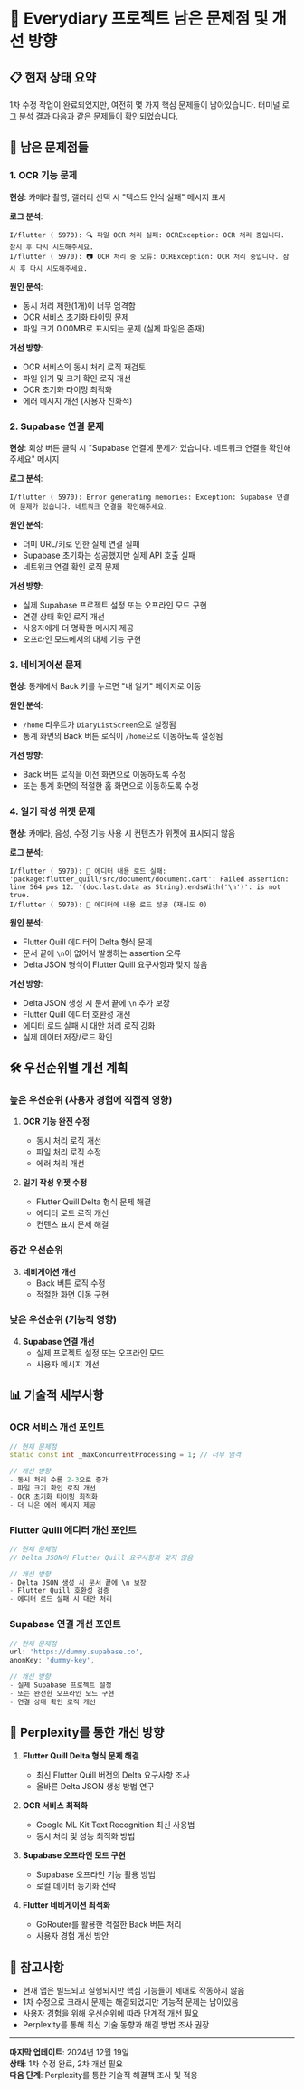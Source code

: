 # 🚨 Everydiary 프로젝트 남은 문제점 및 개선 방향

## 📋 현재 상태 요약

1차 수정 작업이 완료되었지만, 여전히 몇 가지 핵심 문제들이 남아있습니다. 터미널 로그 분석 결과 다음과 같은 문제들이 확인되었습니다.

## 🔴 남은 문제점들

### 1. OCR 기능 문제
**현상**: 카메라 촬영, 갤러리 선택 시 "텍스트 인식 실패" 메시지 표시

**로그 분석**:
```
I/flutter ( 5970): 🔍 파일 OCR 처리 실패: OCRException: OCR 처리 중입니다. 잠시 후 다시 시도해주세요.
I/flutter ( 5970): 📷 OCR 처리 중 오류: OCRException: OCR 처리 중입니다. 잠시 후 다시 시도해주세요.
```

**원인 분석**:
- 동시 처리 제한(1개)이 너무 엄격함
- OCR 서비스 초기화 타이밍 문제
- 파일 크기 0.00MB로 표시되는 문제 (실제 파일은 존재)

**개선 방향**:
- OCR 서비스의 동시 처리 로직 재검토
- 파일 읽기 및 크기 확인 로직 개선
- OCR 초기화 타이밍 최적화
- 에러 메시지 개선 (사용자 친화적)

### 2. Supabase 연결 문제
**현상**: 회상 버튼 클릭 시 "Supabase 연결에 문제가 있습니다. 네트워크 연결을 확인해주세요" 메시지

**로그 분석**:
```
I/flutter ( 5970): Error generating memories: Exception: Supabase 연결에 문제가 있습니다. 네트워크 연결을 확인해주세요.
```

**원인 분석**:
- 더미 URL/키로 인한 실제 연결 실패
- Supabase 초기화는 성공했지만 실제 API 호출 실패
- 네트워크 연결 확인 로직 문제

**개선 방향**:
- 실제 Supabase 프로젝트 설정 또는 오프라인 모드 구현
- 연결 상태 확인 로직 개선
- 사용자에게 더 명확한 메시지 제공
- 오프라인 모드에서의 대체 기능 구현

### 3. 네비게이션 문제
**현상**: 통계에서 Back 키를 누르면 "내 일기" 페이지로 이동

**원인 분석**:
- `/home` 라우트가 `DiaryListScreen`으로 설정됨
- 통계 화면의 Back 버튼 로직이 `/home`으로 이동하도록 설정됨

**개선 방향**:
- Back 버튼 로직을 이전 화면으로 이동하도록 수정
- 또는 통계 화면의 적절한 홈 화면으로 이동하도록 수정

### 4. 일기 작성 위젯 문제
**현상**: 카메라, 음성, 수정 기능 사용 시 컨텐츠가 위젯에 표시되지 않음

**로그 분석**:
```
I/flutter ( 5970): 📝 에디터 내용 로드 실패: 'package:flutter_quill/src/document/document.dart': Failed assertion: line 564 pos 12: '(doc.last.data as String).endsWith('\n')': is not true.
I/flutter ( 5970): 📝 에디터에 내용 로드 성공 (재시도 0)
```

**원인 분석**:
- Flutter Quill 에디터의 Delta 형식 문제
- 문서 끝에 `\n`이 없어서 발생하는 assertion 오류
- Delta JSON 형식이 Flutter Quill 요구사항과 맞지 않음

**개선 방향**:
- Delta JSON 생성 시 문서 끝에 `\n` 추가 보장
- Flutter Quill 에디터 호환성 개선
- 에디터 로드 실패 시 대안 처리 로직 강화
- 실제 데이터 저장/로드 확인

## 🛠️ 우선순위별 개선 계획

### 높은 우선순위 (사용자 경험에 직접적 영향)
1. **OCR 기능 완전 수정**
   - 동시 처리 로직 개선
   - 파일 처리 로직 수정
   - 에러 처리 개선

2. **일기 작성 위젯 수정**
   - Flutter Quill Delta 형식 문제 해결
   - 에디터 로드 로직 개선
   - 컨텐츠 표시 문제 해결

### 중간 우선순위
3. **네비게이션 개선**
   - Back 버튼 로직 수정
   - 적절한 화면 이동 구현

### 낮은 우선순위 (기능적 영향)
4. **Supabase 연결 개선**
   - 실제 프로젝트 설정 또는 오프라인 모드
   - 사용자 메시지 개선

## 📊 기술적 세부사항

### OCR 서비스 개선 포인트
```dart
// 현재 문제점
static const int _maxConcurrentProcessing = 1; // 너무 엄격

// 개선 방향
- 동시 처리 수를 2-3으로 증가
- 파일 크기 확인 로직 개선
- OCR 초기화 타이밍 최적화
- 더 나은 에러 메시지 제공
```

### Flutter Quill 에디터 개선 포인트
```dart
// 현재 문제점
// Delta JSON이 Flutter Quill 요구사항과 맞지 않음

// 개선 방향
- Delta JSON 생성 시 문서 끝에 \n 보장
- Flutter Quill 호환성 검증
- 에디터 로드 실패 시 대안 처리
```

### Supabase 연결 개선 포인트
```dart
// 현재 문제점
url: 'https://dummy.supabase.co',
anonKey: 'dummy-key',

// 개선 방향
- 실제 Supabase 프로젝트 설정
- 또는 완전한 오프라인 모드 구현
- 연결 상태 확인 로직 개선
```

## 🎯 Perplexity를 통한 개선 방향

1. **Flutter Quill Delta 형식 문제 해결**
   - 최신 Flutter Quill 버전의 Delta 요구사항 조사
   - 올바른 Delta JSON 생성 방법 연구

2. **OCR 서비스 최적화**
   - Google ML Kit Text Recognition 최신 사용법
   - 동시 처리 및 성능 최적화 방법

3. **Supabase 오프라인 모드 구현**
   - Supabase 오프라인 기능 활용 방법
   - 로컬 데이터 동기화 전략

4. **Flutter 네비게이션 최적화**
   - GoRouter를 활용한 적절한 Back 버튼 처리
   - 사용자 경험 개선 방안

## 📝 참고사항

- 현재 앱은 빌드되고 실행되지만 핵심 기능들이 제대로 작동하지 않음
- 1차 수정으로 크래시 문제는 해결되었지만 기능적 문제는 남아있음
- 사용자 경험을 위해 우선순위에 따라 단계적 개선 필요
- Perplexity를 통해 최신 기술 동향과 해결 방법 조사 권장

---

**마지막 업데이트**: 2024년 12월 19일  
**상태**: 1차 수정 완료, 2차 개선 필요  
**다음 단계**: Perplexity를 통한 기술적 해결책 조사 및 적용
